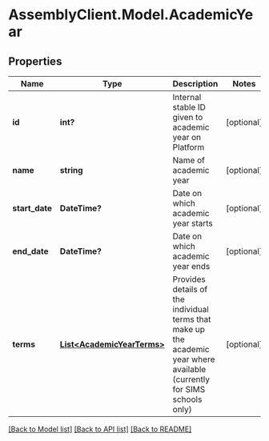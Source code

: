 # AssemblyClient.Model.AcademicYear
## Properties

Name | Type | Description | Notes
------------ | ------------- | ------------- | -------------
**id** | **int?** | Internal stable ID given to academic year on Platform | [optional] 
**name** | **string** | Name of academic year | [optional] 
**start_date** | **DateTime?** | Date on which academic year starts | [optional] 
**end_date** | **DateTime?** | Date on which academic year ends | [optional] 
**terms** | [**List&lt;AcademicYearTerms&gt;**](AcademicYearTerms.md) | Provides details of the individual terms that make up the academic year where available (currently for SIMS schools only) | [optional] 

[[Back to Model list]](../README.md#documentation-for-models) [[Back to API list]](../README.md#documentation-for-api-endpoints) [[Back to README]](../README.md)

